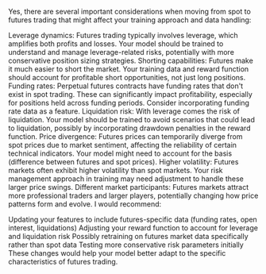 Yes, there are several important considerations when moving from spot to futures trading that might affect your training approach and data handling:

Leverage dynamics: Futures trading typically involves leverage, which amplifies both profits and losses. Your model should be trained to understand and manage leverage-related risks, potentially with more conservative position sizing strategies.
Shorting capabilities: Futures make it much easier to short the market. Your training data and reward function should account for profitable short opportunities, not just long positions.
Funding rates: Perpetual futures contracts have funding rates that don't exist in spot trading. These can significantly impact profitability, especially for positions held across funding periods. Consider incorporating funding rate data as a feature.
Liquidation risk: With leverage comes the risk of liquidation. Your model should be trained to avoid scenarios that could lead to liquidation, possibly by incorporating drawdown penalties in the reward function.
Price divergence: Futures prices can temporarily diverge from spot prices due to market sentiment, affecting the reliability of certain technical indicators. Your model might need to account for the basis (difference between futures and spot prices).
Higher volatility: Futures markets often exhibit higher volatility than spot markets. Your risk management approach in training may need adjustment to handle these larger price swings.
Different market participants: Futures markets attract more professional traders and larger players, potentially changing how price patterns form and evolve.
I would recommend:

Updating your features to include futures-specific data (funding rates, open interest, liquidations)
Adjusting your reward function to account for leverage and liquidation risk
Possibly retraining on futures market data specifically rather than spot data
Testing more conservative risk parameters initially
These changes would help your model better adapt to the specific characteristics of futures trading.
